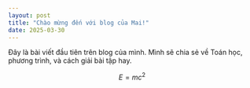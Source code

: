 ```yaml
---
layout: post
title: "Chào mừng đến với blog của Mai!"
date: 2025-03-30
---
```


Đây là bài viết đầu tiên trên blog của mình. Mình sẽ chia sẻ về Toán học, phương trình, và cách giải bài tập hay.

$$ E = mc^2 $$ <!-- Công thức Toán bằng LaTeX -->
